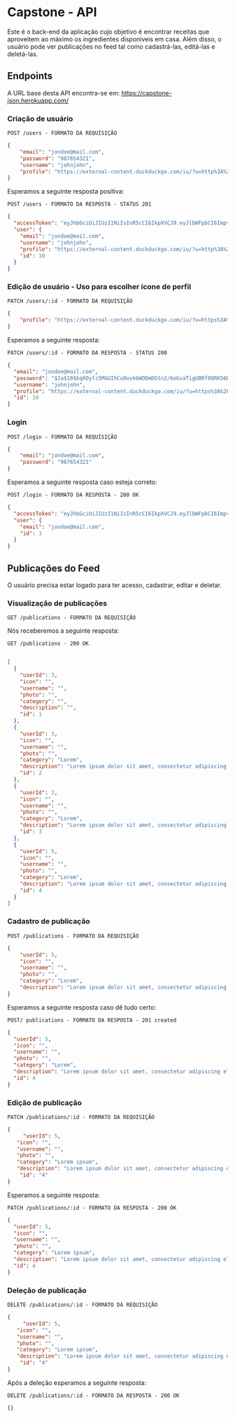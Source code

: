 # Capstone - API
Este é o back-end da aplicação cujo objetivo é encontrar receitas que aproveitem ao máximo os ingredientes disponíveis em casa. 
Além disso, o usuário pode ver publicações no feed tal como cadastrá-las, editá-las e deletá-las.

## Endpoints 

A URL base desta API encontra-se em: https://capstone-json.herokuapp.com/

### Criação de usuário

`POST /users - FORMATO DA REQUISIÇÃO`

```JSON
{
	"email": "jondoe@mail.com",
	"password": "987654321",
	"username": "johnjohn",
	"profile": "https://external-content.duckduckgo.com/iu/?u=http%3A%2F%2Fcdn.onlinewebfonts.com%2Fsvg%2Fimg_132120.png&f=1&nofb=1"
}
```
Esperamos a seguinte resposta positiva:

`POST /users - FORMATO DA RESPOSTA - STATUS 201`

```JSON
{
  "accessToken": "eyJhbGciOiJIUzI1NiIsInR5cCI6IkpXVCJ9.eyJlbWFpbCI6ImpvbmRvZUBtYWlsLmNvbSIsImlhdCI6MTY0MzY2NTI4NSwiZXhwIjoxNjQzNjY4ODg1LCJzdWIiOiIxMCJ9.tae-IFm75M8AYzlBSwjwnqvDbwrcykdo7jHrZoQPe_0",
  "user": {
    "email": "jondoe@mail.com",
    "username": "johnjohn",
    "profile": "https://external-content.duckduckgo.com/iu/?u=http%3A%2F%2Fcdn.onlinewebfonts.com%2Fsvg%2Fimg_132120.png&f=1&nofb=1",
    "id": 10
  }
}
```
### Edição de usuário - Uso para escolher ícone de perfil

`PATCH /users/:id - FORMATO DA REQUISIÇÃO`

```json
{
	"profile": "https://external-content.duckduckgo.com/iu/?u=https%3A%2F%2Fstatic.vecteezy.com%2Fsystem%2Fresources%2Fpreviews%2F000%2F571%2F419%2Foriginal%2Fvector-network-icon.jpg&f=1&nofb=1"
}
```

Esperamos a seguinte resposta:

`PATCH /users/:id - FORMATO DA RESPOSTA - STATUS 200`

```json
{
  "email": "jondoe@mail.com",
  "password": "$2a$10$kqXOyfz5MGUIhCuOovkbWODmDGtn2/6eGvaTigUBRf0QRK56RWy3i",
  "username": "johnjohn",
  "profile": "https://external-content.duckduckgo.com/iu/?u=https%3A%2F%2Fstatic.vecteezy.com%2Fsystem%2Fresources%2Fpreviews%2F000%2F571%2F419%2Foriginal%2Fvector-network-icon.jpg&f=1&nofb=1",
  "id": 10
}
```

### Login

`POST /login - FORMATO DA REQUISIÇÃO`

```JSON
{
	"email": "jondoe@mail.com",
	"password": "987654321"
}
```
Esperamos a seguinte resposta caso esteja correto:

`POST /login - FORMATO DA RESPOSTA - 200 OK`

```JSON
{
  "accessToken": "eyJhbGciOiJIUzI1NiIsInR5cCI6IkpXVCJ9.eyJlbWFpbCI6ImpvbmRvZUBtYWlsLmNvbSIsImlhdCI6MTY0MzA1NDk2OCwiZXhwIjoxNjQzMDU4NTY4LCJzdWIiOiIzIn0.neNCWA9WR9CZO6E2Y0IzEUQaECfFqaYz03MQHCXKOy8",
  "user": {
    "email": "jondoe@mail.com",
    "id": 3
  }
}
```
## Publicações do Feed

O usuário precisa estar logado para ter acesso, cadastrar, editar e deletar.

### Visualização de publicações

`GET /publications - FORMATO DA REQUISIÇÃO`

Nós receberemos a seguinte resposta:

`GET /publications - 200 OK`

```json

[
  {
    "userId": 3,
    "icon": "",
    "username": "",
    "photo": "",
    "category": "",
    "description": "",
    "id": 1
  },
  {
    "userId": 3,
    "icon": "",
    "username": "",
    "photo": "",
    "category": "Lorem",
    "description": "Lorem ipsum dolor sit amet, consectetur adipiscing elit, sed do eiusmod tempor incididunt ut labore et dolore magna aliqua.",
    "id": 2
  },
  {
    "userId": 3,
    "icon": "",
    "username": "",
    "photo": "",
    "category": "Lorem",
    "description": "Lorem ipsum dolor sit amet, consectetur adipiscing elit, sed do eiusmod tempor incididunt ut labore et dolore magna aliqua.",
    "id": 3
  },
  {
    "userId": 5,
    "icon": "",
    "username": "",
    "photo": "",
    "category": "Lorem",
    "description": "Lorem ipsum dolor sit amet, consectetur adipiscing elit, sed do eiusmod tempor incididunt ut labore et dolore magna aliqua.",
    "id": 4
  }
]

```

### Cadastro de publicação

`POST /publications - FORMATO DA REQUISIÇÃO`

```json
{
    "userId": 5,
    "icon": "",
    "username": "",
    "photo": "",
    "category": "Lorem",
    "description": "Lorem ipsum dolor sit amet, consectetur adipiscing elit, sed do eiusmod tempor incididunt ut labore et dolore magna."
}
```

Esperamos a seguinte resposta caso dê tudo certo:

`POST/ publications - FORMATO DA RESPOSTA - 201 created`

```json
{
  "userId": 5,
  "icon": "",
  "username": "",
  "photo": "",
  "category": "Lorem",
  "description": "Lorem ipsum dolor sit amet, consectetur adipiscing elit, sed do eiusmod tempor incididunt ut labore et dolore magna aliqua.",
  "id": 4
}
```

### Edição de publicação

`PATCH /publications/:id - FORMATO DA REQUISIÇÃO`

```json
{
	 "userId": 5,
   "icon": "",
   "username": "",
   "photo": "",
   "category": "Lorem ipsum",
   "description": "Lorem ipsum dolor sit amet, consectetur adipiscing elit, sed do eiusmod tempor incididunt ut labore et dolore magna aliqua.",
	"id": "4"
}
```

Esperamos a seguinte resposta: 

`PATCH /publications/:id - FORMATO DA RESPOSTA - 200 OK`

```json
{
  "userId": 5,
  "icon": "",
  "username": "",
  "photo": "",
  "category": "Lorem ipsum",
  "description": "Lorem ipsum dolor sit amet, consectetur adipiscing elit, sed do eiusmod tempor incididunt ut labore et dolore magna aliqua.",
  "id": 4
}
```

### Deleção de publicação

`DELETE /publications/:id - FORMATO DA REQUISIÇÃO`

```json
{
	 "userId": 5,
   "icon": "",
   "username": "",
   "photo": "",
   "category": "Lorem ipsum",
   "description": "Lorem ipsum dolor sit amet, consectetur adipiscing elit, sed do eiusmod tempor incididunt ut labore et dolore magna aliqua.",
	"id": "4"
}
```
Após a deleção esperamos a seguinte resposta: 

`DELETE /publications/:id - FORMATO DA RESPOSTA - 200 OK`

```json
{}
```
